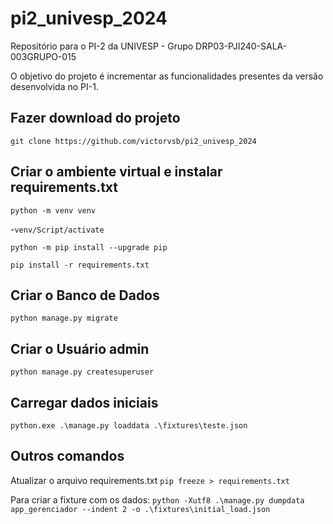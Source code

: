 # pi2_univesp_2024
Repositório para o PI-2 da UNIVESP - Grupo DRP03-PJI240-SALA-003GRUPO-015


O objetivo do projeto é incrementar as funcionalidades presentes da versão desenvolvida no PI-1.

## Fazer download do projeto
`git clone https://github.com/victorvsb/pi2_univesp_2024`

## Criar o ambiente virtual e instalar requirements.txt

`python -m venv venv`

-`venv/Script/activate`

`python -m pip install --upgrade pip`

`pip install -r requirements.txt`

## Criar o Banco de Dados
`python manage.py migrate`

## Criar o Usuário admin
`python manage.py createsuperuser`

## Carregar dados iniciais
`python.exe .\manage.py loaddata .\fixtures\teste.json`

## Outros comandos

Atualizar o arquivo requirements.txt
`pip freeze > requirements.txt`

Para criar a fixture com os dados:
`python -Xutf8 .\manage.py dumpdata app_gerenciador --indent 2 -o .\fixtures\initial_load.json`
